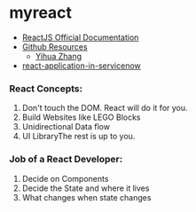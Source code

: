 # myreact
- [ReactJS Official Documentation](https://reactjs.org/docs/hello-world.html)
- [Github Resources]()
  - [Yihua Zhang](https://github.com/ZhangMYihua)
- [react-application-in-servicenow](https://medium.com/@pishchulin/react-application-in-servicenow-8bdbb1e69c0c)


### React Concepts:
1. Don't touch the DOM. React will do it for you.
2. Build Websites like LEGO Blocks
3. Unidirectional Data flow
4. UI LibraryThe rest is up to you. 

### Job of a React Developer:
1. Decide on Components
2. Decide the State and where it lives
3. What changes when state changes


